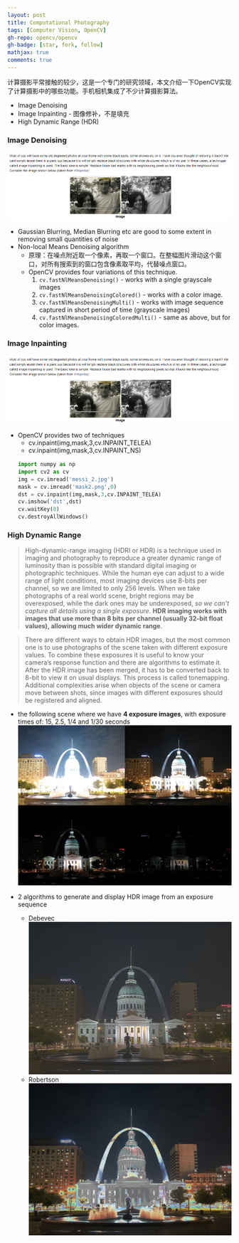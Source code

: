 ```yaml
---
layout: post
title: Computational Photography
tags: [Computer Vision, OpenCV]
gh-repo: opencv/opencv
gh-badge: [star, fork, follow]
mathjax: true
comments: true
---
```


计算摄影平常接触的较少，这是一个专门的研究领域，本文介绍一下OpenCV实现了计算摄影中的哪些功能。手机相机集成了不少计算摄影算法。  
* Image Denoising
* Image Inpainting - 图像修补，不是填充
* High Dynamic Range (HDR)

### Image Denoising
![](../img/post/image_inpainting.png) 
- Gaussian Blurring, Median Blurring etc are good to some extent in removing small quantities of noise
- Non-local Means Denoising algorithm
    - 原理：在噪点附近取一个像素，再取一个窗口。在整幅图片滑动这个窗口，对所有搜索到的窗口包含像素取平均，代替噪点窗口。
    - OpenCV provides four variations of this technique.
        1. `cv.fastNlMeansDenoising()` - works with a single grayscale images
        2. `cv.fastNlMeansDenoisingColored()` - works with a color image.
        3. `cv.fastNlMeansDenoisingMulti()` - works with image sequence captured in short period of time (grayscale images)
        4. `cv.fastNlMeansDenoisingColoredMulti()` - same as above, but for color images.

### Image Inpainting
![](../img/post/image_inpainting.png)  
- OpenCV provides two of techniques
    * cv.inpaint(img,mask,3,cv.INPAINT_TELEA)
    * cv.inpaint(img,mask,3,cv.INPAINT_NS)
    ```python
    import numpy as np
    import cv2 as cv
    img = cv.imread('messi_2.jpg')
    mask = cv.imread('mask2.png',0)
    dst = cv.inpaint(img,mask,3,cv.INPAINT_TELEA)
    cv.imshow('dst',dst)
    cv.waitKey(0)
    cv.destroyAllWindows()
    ```

### High Dynamic Range
> High-dynamic-range imaging (HDRI or HDR) is a technique used in imaging and photography to reproduce a greater dynamic range of luminosity than is possible with standard digital imaging or photographic techniques. While the human eye can adjust to a wide range of light conditions, most imaging devices use 8-bits per channel, so we are limited to only 256 levels. When we take photographs of a real world scene, bright regions may be overexposed, while the dark ones may be underexposed, _so we can’t capture all details using a single exposure_. **HDR imaging works with images that use more than 8 bits per channel (usually 32-bit float values), allowing much wider dynamic range**.

> There are different ways to obtain HDR images, but the most common one is to use photographs of the scene taken with different exposure values. To combine these exposures it is useful to know your camera’s response function and there are algorithms to estimate it. After the HDR image has been merged, it has to be converted back to 8-bit to view it on usual displays. This process is called tonemapping. Additional complexities arise when objects of the scene or camera move between shots, since images with different exposures should be registered and aligned.

* the following scene where we have **4 exposure images**, with exposure times of: 15, 2.5, 1/4 and 1/30 seconds
![](../img/post/4_exposures.jpg)  

* 2 algorithms to generate and display HDR image from an exposure sequence
    - Debevec
    ![](../img/post/hdr_debevec.jpg)  
    - Robertson
    ![](../img/post/hdr_robertson.jpg)